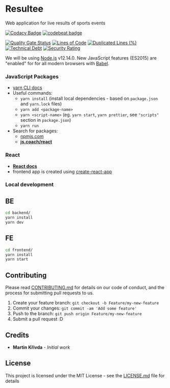 # Resultee
Web application for live results of sports events

[![Codacy Badge](https://api.codacy.com/project/badge/Grade/3a8182651a8043d0bb5f75b55ea81448)](https://www.codacy.com?utm_source=github.com&amp;utm_medium=referral&amp;utm_content=martinkrivda/resultee&amp;utm_campaign=Badge_Grade)
[![codebeat badge](https://codebeat.co/badges/416dd1d8-7593-4c1c-bada-47f9169ec98c)](https://codebeat.co/projects/github-com-martinkrivda-resultee-develop)

[![Quality Gate Status](https://sonarcloud.io/api/project_badges/measure?project=martinkrivda_resultee&metric=alert_status)](https://sonarcloud.io/dashboard?id=martinkrivda_resultee)
[![Lines of Code](https://sonarcloud.io/api/project_badges/measure?project=martinkrivda_resultee&metric=ncloc)](https://sonarcloud.io/dashboard?id=martinkrivda_resultee)
[![Duplicated Lines (%)](https://sonarcloud.io/api/project_badges/measure?project=martinkrivda_resultee&metric=duplicated_lines_density)](https://sonarcloud.io/dashboard?id=martinkrivda_resultee)
[![Technical Debt](https://sonarcloud.io/api/project_badges/measure?project=martinkrivda_resultee&metric=sqale_index)](https://sonarcloud.io/dashboard?id=martinkrivda_resultee)
[![Security Rating](https://sonarcloud.io/api/project_badges/measure?project=martinkrivda_resultee&metric=security_rating)](https://sonarcloud.io/dashboard?id=martinkrivda_resultee)

We will be using [Node.js](https://nodejs.org/) v12.14.0.
New JavaScript features (ES2015) are "enabled" for for all modern browsers with [Babel](https://babeljs.io/).

### JavaScript Packages

- [yarn CLI docs](https://yarnpkg.com/en/docs/cli/)
- Useful commands:
  - `yarn install` (install local dependencies - based on `package.json` and `yarn.lock` files)
  - `yarn add <package-name>`
  - `yarn <script-name>` (eg. `yarn start`, `yarn prettier`, see `"scripts"` section in `package.json`)
  - `yarn run`
- Search for packages:
  - [npmjs.com](https://www.npmjs.com/)
  - **[js.coach/react](https://js.coach/react)**

### React

- **[React docs](https://reactjs.org/docs/getting-started.html)**
- frontend app is created using [create-react-app](https://create-react-app.dev/)

### Local development

## BE

```bash
cd backend/
yarn install
yarn dev
```

## FE

```bash
cd frontend/
yarn install
yarn start
```

## Contributing

Please read [CONTRIBUTING.md](https://gist.github.com/PurpleBooth/b24679402957c63ec426) for details on our code of conduct, and the process for submitting pull requests to us.
1. Create your feature branch: `git checkout -b Feature/my-new-feature`
2. Commit your changes: `git commit -am 'Add some feature'`
3. Push to the branch: `git push origin Feature/my-new-feature`
4. Submit a pull request :D

## Credits

* **Martin Křivda** - *Initial work*

## License

This project is licensed under the MIT License - see the [LICENSE.md](LICENSE.md) file for details
